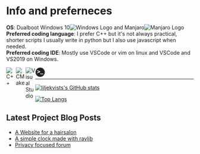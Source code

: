 # Info and preferneces
**OS**: Dualboot Windows 10<img alt="Windows Logo" width="10px" src="https://img.icons8.com/color/48/000000/windows-10.png" /> and Manjaro<img alt="Manjaro Logo" width="10px" src="https://upload.wikimedia.org/wikipedia/commons/thumb/3/3e/Manjaro-logo.svg/256px-Manjaro-logo.svg.png" /> <br>
**Preferred coding language**: I prefer C++ but it's not always practical, shorter scripts I usually write in python but I also use javascript when needed. <br>
**Preferred coding IDE**: Mostly use VSCode or vim on linux and VSCode and VS2019 on Windows. <br>

<img align="left" alt="C++" width="26px" src="https://raw.githubusercontent.com/abranhe/programming-languages-logos/master/src/cpp/cpp_24x24.png" />
<img align="left" alt="CMake" width="26px" src="https://cdn.icon-icons.com/icons2/2699/PNG/512/cmake_logo_icon_169379.png" />
<img align="left" alt="Visual Studio " width="26px" src="https://cdn-icons-png.flaticon.com/512/906/906324.png" />
<img align="left" alt="Terminal" width="26px" src="https://raw.githubusercontent.com/github/explore/80688e429a7d4ef2fca1e82350fe8e3517d3494d/topics/terminal/terminal.png" />
<br>


---
[![liljekvists's GitHub stats](https://github-readme-stats.vercel.app/api?username=liljekvist&show_icons=true&theme=dark&bg_color=90,610f8b,9c2785,ab543d)](https://github.com/liljekvist?tab=repositories)

[![Top Langs](https://github-readme-stats.vercel.app/api/top-langs/?username=liljekvist&langs_count=5&show_icons=true&theme=dark&card_width=495&bg_color=90,ab543d,9c2785,610f8b&hide=javascript)](https://github.com/liljekvist?tab=repositories)

## Latest Project Blog Posts
<!-- BLOGPOSTS:START -->
- [A Website for a hairsalon](https://liljekvist.github.io/posts/fris%C3%B6r-cleopatra/)
- [A simple clock made with raylib](https://liljekvist.github.io/posts/raspberrypi-clock/)
- [Privacy focused forum](https://liljekvist.github.io/posts/drogon-website/)
<!-- BLOGPOSTS:END -->
